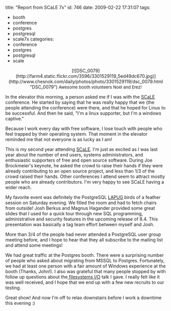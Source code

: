 title: "Report from SCaLE 7x"
id: 746
date: 2009-02-22 17:31:07
tags: 
- booth
- conference
- postgres
- postgresql
- scale7x
categories: 
- conference
- postgres
- postgresql
- scale

<center>[![DSC_0079](http://farm4.static.flickr.com/3596/3301529119_5ed49dc670.jpg)](http://www.chesnok.com/daily/photos/photo/3301529119/dsc_0079.html "DSC_0079") 
<font size="-1">Awesome booth volunteers Noel and Erez!</font></center>

In the elevator this morning, a person asked me if I was with the [SCaLE](http://scale7x.socallinuxexpo.org/) conference. He started by saying that he was really happy that we (the people attending the conference) were there, and that he hoped for Linux to be successful. And then he said, "I'm a linux supporter, but I'm a windows captive."

Because I work every day with free software, I lose touch with people who feel trapped by their operating system. That moment in the elevator reminded me that not everyone is as lucky as I am!

This is my second year attending [SCaLE](http://scale7x.socallinuxexpo.org/).  I'm just as excited as I was last year about the number of end users, systems administrators, and enthusiastic supporters of free and open source software.   During Joe Brockmeier's keynote, he asked the crowd to raise their hands if they were already contributing to an open source project, and less than 1/3 of the crowd raised their hands.  Other conferences I attend seem to attract mostly people who are already contributors.  I'm very happy to see SCaLE having a wider reach.

My favorite event was definitely the PostgreSQL [LAPUG](http://pugs.postgresql.org/lapug) birds of a feather session on Saturday evening. We filled the room and had to fetch chairs from outside! Josh Berkus and Magnus Hagander provided some great slides that I used for a quick tour through new SQL programming, administrative and security features in the upcoming release of 8.4\. This presentation was basically a tag team effort between myself and Josh.  

More than 3/4 of the people had never attended a PostgreSQL user group meeting before, and I hope to hear that they all subscribe to the mailing list and attend some meetings!  

We had great traffic at the Postgres booth.  There were a surprising number of people who asked about migrating from MSSQL to Postgres.  Fortunately, we had at least one person with a fair amount of Windows experience at the booth (Thanks, John!).  I also was grateful that many people stopped by with follow up questions about the[ filesystems I/O](http://scale7x.socallinuxexpo.org/conference-info/speakers/selena-deckelmann) talk I gave.  I really felt like it was well received, and I hope that we end up with a few new recruits to our testing. 

Great show!  And now I'm off to relax downstairs before I work a downtime this evening :)
